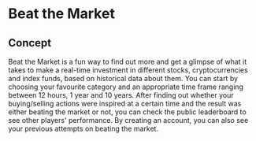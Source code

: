 # Beat the Market
## Concept
Beat the Market is a fun way to find out more and get a glimpse of what it takes to make a real-time investment in different stocks, cryptocurrencies and index funds, based on historical data about them. You can start by choosing your favourite category and an appropriate time frame ranging between 12 hours, 1 year and 10 years.
After finding out whether your buying/selling actions were inspired at a certain time and the result was either beating the market or not, you can check the public leaderboard to see other players' performance. By creating an account, you can also see your previous attempts on beating the market.
